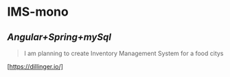 # IMS-mono
## _Angular+Spring+mySql_

>I am planning to create Inventory Management System for a food citys


[https://dillinger.io/]